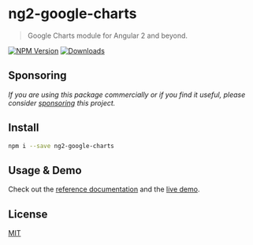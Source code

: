 # ng2-google-charts

> Google Charts module for Angular 2 and beyond.

[![NPM Version][npm-image]][npm-url]
[![Downloads][npm-downloads-image]][npm-downloads-url]

## Sponsoring

*If you are using this package commercially or if you find it useful, please
consider [sponsoring][donate-url] this project.*

## Install

```bash
npm i --save ng2-google-charts
```

## Usage & Demo
Check out the [reference documentation][reference] and the [live demo][example-page].

## License

[MIT](LICENSE.md)

[npm-image]: https://img.shields.io/npm/v/ng2-google-charts.svg
[npm-url]: https://npmjs.org/package/ng2-google-charts
[npm-downloads-image]: https://img.shields.io/npm/dm/ng2-google-charts.svg
[npm-downloads-url]: https://npmjs.org/package/ng2-google-charts
[reference]: https://www.devrandom.it/software/ng2-google-charts/
[example-page]: https://www.devrandom.it/software/ng2-google-charts/demo
[donate-url]: https://github.com/gmazzamuto/ng2-google-charts?sponsor=1
